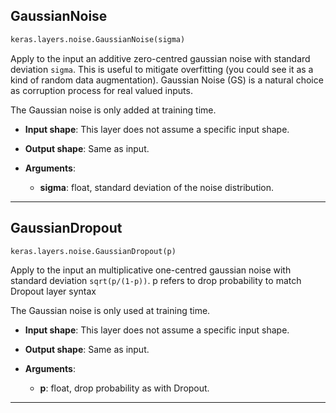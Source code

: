 

## GaussianNoise
```python
keras.layers.noise.GaussianNoise(sigma)
```
Apply to the input an additive zero-centred gaussian noise with standard deviation `sigma`. This is useful to mitigate overfitting (you could see it as a kind of random data augmentation). Gaussian Noise (GS) is a natural choice as corruption process for real valued inputs.

The Gaussian noise is only added at training time.

- __Input shape__: This layer does not assume a specific input shape. 

- __Output shape__: Same as input.

- __Arguments__:

    - __sigma__: float, standard deviation of the noise distribution.

---

## GaussianDropout
```python
keras.layers.noise.GaussianDropout(p)
```
Apply to the input an multiplicative one-centred gaussian noise with standard deviation `sqrt(p/(1-p))`. p refers to drop probability to match Dropout layer syntax

The Gaussian noise is only used at training time.

- __Input shape__: This layer does not assume a specific input shape. 

- __Output shape__: Same as input.

- __Arguments__:

    - __p__: float, drop probability as with Dropout.

---